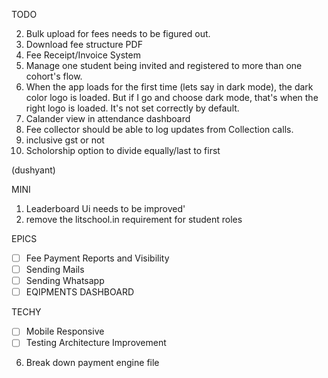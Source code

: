TODO

2. Bulk upload for fees needs to be figured out.
3. Download fee structure PDF
4. Fee Receipt/Invoice System
5. Manage one student being invited and registered to more than one cohort's flow.
6. When the app loads for the first time (lets say in dark mode), the dark color logo is loaded. But if I go and choose dark mode, that's when the right logo is loaded. It's not set correctly by default.
7. Calander view in attendance dashboard 
8. Fee collector should be able to log updates from Collection calls.
9. inclusive gst or not
10. Scholorship option to divide equally/last to first

(dushyant)

MINI 
1. Leaderboard Ui needs to be improved' 
2. remove the litschool.in requirement for student roles

EPICS

- [ ] Fee Payment Reports and Visibility
- [ ] Sending Mails
- [ ] Sending Whatsapp
- [ ] EQIPMENTS DASHBOARD

TECHY

- [ ] Mobile Responsive
- [ ] Testing Architecture Improvement

6. Break down payment engine file
